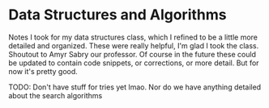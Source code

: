 # Data Structures and Algorithms
Notes I took for my data structures class, which I refined to be a little more detailed and organized. These were really helpful, I'm glad I took the class. Shoutout to Amyr Sabry our professor. Of course in the future these could be updated to contain code snippets, or corrections, or more detail. But for now it's pretty good.

TODO: Don't have stuff for tries yet lmao. Nor do we have anything detailed about the search algorithms